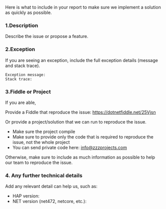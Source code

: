 Here is what to include in your report to make sure we implement a solution as quickly as possible. 

### 1.Description
Describe the issue or propose a feature.

### 2.Exception
If you are seeing an exception, include the full exception details (message and stack trace).

```
Exception message:
Stack trace:
```

### 3.Fiddle or Project
If you are able,

Provide a Fiddle that reproduce the issue: https://dotnetfiddle.net/25Vjsn

Or provide a project/solution that we can run to reproduce the issue.
- Make sure the project compile
- Make sure to provide only the code that is required to reproduce the issue, not the whole project
- You can send private code here: info@zzzprojects.com

Otherwise, make sure to include as much information as possible to help our team to reproduce the issue.

### 4. Any further technical details
Add any relevant detail can help us, such as: 

- HAP version:
- NET version (net472, netcore, etc.):

